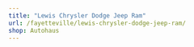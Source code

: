 ```yaml
---
title: "Lewis Chrysler Dodge Jeep Ram"
url: /fayetteville/lewis-chrysler-dodge-jeep-ram/
shop: Autohaus
---
```

